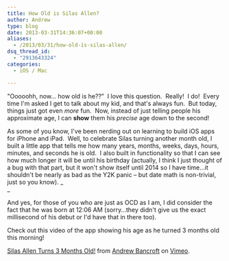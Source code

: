 ```yaml
---
title: How Old is Silas Allen?
author: Andrew
type: blog
date: 2013-03-31T14:36:07+00:00
aliases:
  - /2013/03/31/how-old-is-silas-allen/
dsq_thread_id:
  - "2913643324"
categories:
  - iOS / Mac

---
```

"Ooooohh, now&#8230; how old is he??&#8221;  I love this question.  Really!  I do!  Every time I'm asked I get to talk about my kid, and that's always fun.  But today, things just got even _more_ fun.  Now, instead of just telling people his approximate age, I can **show** them his _precise_ age down to the second!

As some of you know, I've been nerding out on learning to build iOS apps for iPhone and iPad.  Well, to celebrate Silas turning another month old, I built a little app that tells me how many years, months, weeks, days, hours, minutes, and seconds he is old.  I also built in functionality so that I can see how much longer it will be until his birthday (actually, I think I just thought of a bug with that part, but it won't show itself until 2014 so I have time&#8230;it shouldn't be nearly as bad as the Y2K panic – but date math is non-trivial, just so you know). _  
_ 

And yes, for those of you who are just as OCD as I am, I did consider the fact that he was born at 12:06 AM (sorry&#8230;they didn't give us the exact millisecond of his debut or I'd have that in there too).

Check out this video of the app showing his age as he turned 3 months old this morning!



[Silas Allen Turns 3 Months Old!][1] from [Andrew Bancroft][2] on [Vimeo][3].

 [1]: http://vimeo.com/63031780
 [2]: http://vimeo.com/user8393753
 [3]: http://vimeo.com